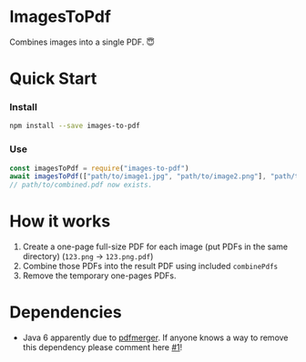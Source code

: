 # ImagesToPdf
Combines images into a single PDF. 😇

# Quick Start
### Install
```sh
npm install --save images-to-pdf
```

### Use
```js
const imagesToPdf = require("images-to-pdf")
await imagesToPdf(["path/to/image1.jpg", "path/to/image2.png"], "path/to/combined.pdf")
// path/to/combined.pdf now exists.
```
# How it works
1. Create a one-page full-size PDF for each image (put PDFs in the same directory) (`123.png` -> `123.png.pdf`)
2. Combine those PDFs into the result PDF using included `combinePdfs`
3. Remove the temporary one-pages PDFs.

# Dependencies
- Java 6 apparently due to [pdfmerger](https://www.npmjs.com/package/pdfmerger). If anyone knows a way to remove this dependency please comment here [#1](https://github.com/mLuby/images-to-pdf/issues/1)!
